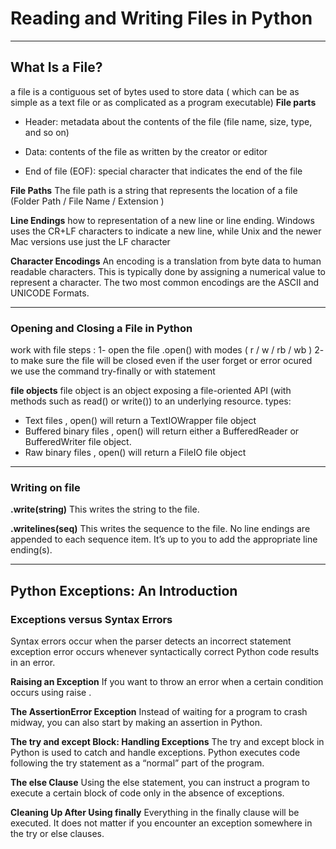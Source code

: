 # Reading and Writing Files in Python

---

## What Is a File?

a file is a contiguous set of bytes used to store data ( which can be as simple as a text file or as complicated as a program executable)
**File parts**

- Header: metadata about the contents of the file (file name, size, type, and so on)

- Data: contents of the file as written by the creator or editor

- End of file (EOF): special character that indicates the end of the file

**File Paths**
The file path is a string that represents the location of a file (Folder Path  / File Name / Extension )

**Line Endings**
how to representation of a new line or line ending.
Windows uses the CR+LF characters to indicate a new line, while Unix and the newer Mac versions use just the LF character

**Character Encodings**
An encoding is a translation from byte data to human readable characters.
This is typically done by assigning a numerical value to represent a character.
The two most common encodings are the ASCII and UNICODE Formats.

---

### Opening and Closing a File in Python

work with file steps :
1- open the file .open() with modes ( r / w / rb / wb ) 
2- to make sure the file will be closed even if the user forget or error ocured we use the command try-finally or with statement

**file objects**
file object is  an object exposing a file-oriented API (with methods such as read() or write()) to an underlying resource.
types:

- Text files , open() will return a TextIOWrapper file object
- Buffered binary files , open() will return either a BufferedReader or BufferedWriter file object.
- Raw binary files , open() will return a FileIO file object

---

### Writing on file

**.write(string)**
  This writes the string to the file.

**.writelines(seq)**
  This writes the sequence to the file. No line endings are appended to each sequence item. 
It’s up to you to add the appropriate line ending(s).

---

## Python Exceptions: An Introduction

### Exceptions versus Syntax Errors

  Syntax errors occur when the parser detects an incorrect statement
  exception error occurs whenever syntactically correct Python code results in an error.

**Raising an Exception**
   If you want to throw an error when a certain condition occurs using raise .

**The AssertionError Exception**
   Instead of waiting for a program to crash midway, you can also start by making an assertion in Python. 

**The try and except Block: Handling Exceptions**
   The try and except block in Python is used to catch and handle exceptions. 
   Python executes code following the try statement as a “normal” part of the program. 

**The else Clause**
   Using the else statement, you can instruct a program to execute a certain block of code only in the absence of exceptions.

**Cleaning Up After Using finally**
   Everything in the finally clause will be executed. It does not matter if you encounter an exception somewhere in the try or else clauses.
